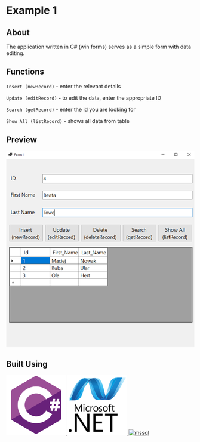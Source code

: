 # Example 1

## About <a name = "about"></a>

The application written in C# (win forms) serves as a simple form with data editing.

## Functions

`Insert (newRecord)` - enter the relevant details

`Update (editRecord)` - to edit the data, enter the appropriate ID

`Search (getRecord)` - enter the id you are looking for

`Show All (listRecord)` - shows all data from table

## Preview

<img src="https://github.com/PKrystian/Bus_App/blob/senior/Example_1/pic1.PNG"/>

## Built Using <a name = "built_using"></a>

<p align="left"><a href="https://www.w3schools.com/cs/" target="_blank" rel="noreferrer"> 
<img src="https://raw.githubusercontent.com/devicons/devicon/master/icons/csharp/csharp-original.svg" alt="csharp" width="160" height="160"/> </a> <a href="https://dotnet.microsoft.com/" target="_blank" rel="noreferrer"><img src="https://raw.githubusercontent.com/devicons/devicon/master/icons/dot-net/dot-net-original-wordmark.svg" alt="dotnet" width="160" height="160"/> </a> <a href="https://www.microsoft.com/en-us/sql-server" target="_blank" rel="noreferrer"><img src="https://www.svgrepo.com/show/303229/microsoft-sql-server-logo.svg" alt="mssql" width="160" height="160"/> </a> </p>
